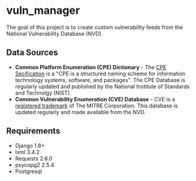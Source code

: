 # vuln_manager

The goal of this project is to create custom vulnerability feeds from the National Vulnerability Database (NVD).

## Data Sources

* **Common Platform Enumeration (CPE) Dictionary** - The [CPE Secification](https://nvd.nist.gov/cpe.cfm) is a "CPE is a structured naming scheme for information technology systems, software, and packages". The CPE Database is regularly updated and published by the National Institute of Standards and Technolgy (NIST).
* **Common Vulnerability Enumeration (CVE) Database** - CVE is a [registered trademark](https://cve.mitre.org/) of The MITRE Corporation.  This database is updated regularly and made available from the NVD.

## Requirements

* Django 1.8+
* lxml 3.4.2
* Requests 2.6.0
* psycopg2 2.5.4
* Postgresql
